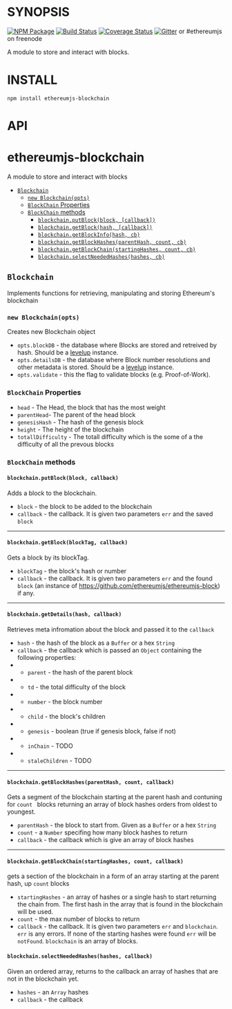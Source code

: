 # SYNOPSIS
[![NPM Package](https://img.shields.io/npm/v/ethereumjs-blockchain.svg?style=flat-square)](https://www.npmjs.org/package/ethereumjs-blockchain)
[![Build Status](https://img.shields.io/travis/ethereumjs/ethereumjs-blockchain.svg?branch=master&style=flat-square)](https://travis-ci.org/ethereumjs/ethereumjs-blockchain)
[![Coverage Status](https://img.shields.io/coveralls/ethereumjs/ethereumjs-blockchain.svg?style=flat-square)](https://coveralls.io/r/ethereumjs/ethereumjs-blockchain)
[![Gitter](https://badges.gitter.im/Join%20Chat.svg)](https://gitter.im/ethereum/ethereumjs-lib?utm_source=badge&utm_medium=badge&utm_campaign=pr-badge) or #ethereumjs on freenode

A module to store and interact with blocks.

# INSTALL
`npm install ethereumjs-blockchain`

# API

# ethereumjs-blockchain
A module to store and interact with blocks

- [`Blockchain`](#blockchain)
    - [`new Blockchain(opts)`](#new-blockchainblockdb-detailsdb)
    - [`BlockChain` Properties](#blockchain-properties)
    - [`BlockChain` methods](#blockchain-methods)
        - [`blockchain.putBlock(block, [callback])`](#blockchainputblockblock-callback)
        - [`blockchain.getBlock(hash, [callback])`](#blockchaingetblockhash-callback)
        - [`blockchain.getBlockInfo(hash, cb)`](#blockchaingetblockinfohash-cb)
        - [`blockchain.getBlockHashes(parentHash, count, cb)`](#blockchaingetblockhashesparenthash-count-cb)
        - [`blockchain.getBlockChain(startingHashes, count, cb)`](#blockchaingetblockhashesparenthash-count-cb)
        - [`blockchain.selectNeededHashes(hashes, cb)`](#blockchainselectneededhasheshashes-cb)

## `Blockchain`
Implements functions for retrieving, manipulating and storing Ethereum's blockchain

### `new Blockchain(opts)`
Creates new Blockchain object 
- `opts.blockDB` - the database where Blocks are stored and retreived by hash. Should be a [levelup](https://github.com/rvagg/node-levelup) instance.
- `opts.detailsDB` - the database where Block number resolutions and other metadata is stored. Should be a [levelup](https://github.com/rvagg/node-levelup) instance.
- `opts.validate` - this the flag to validate blocks (e.g. Proof-of-Work).

### `BlockChain` Properties
- `head` - The Head, the block that has the most weight
- `parentHead`- The parent of the head block
- `genesisHash` - The hash of the genesis block
- `height` - The height of the blockchain
- `totallDifficulty` - The totall difficulty which is the some of a the difficulty of all the prevous blocks

### `BlockChain` methods

#### `blockchain.putBlock(block, callback)`
Adds a block to the blockchain.
- `block` - the block to be added to the blockchain
- `callback` - the callback. It is given two parameters `err` and the saved `block`

--------------------------------------------------------

#### `blockchain.getBlock(blockTag, callback)`
Gets a block by its blockTag.
- `blockTag`  - the block's hash or number
- `callback` - the callback. It is given two parameters `err` and the found `block` (an instance of https://github.com/ethereumjs/ethereumjs-block) if any. 

--------------------------------------------------------

#### `blockchain.getDetails(hash, callback)`
Retrieves meta infromation about the block and passed it to the `callback`
- `hash` - the hash of the block as a `Buffer` or a hex `String`
- `callback` - the callback which is passed an `Object` containing the following properties:
- * `parent` - the hash of the parent block
- * `td` - the total difficulty of the block
- * `number` - the block number
- * `child` - the block's children
- * `genesis` - boolean (true if genesis block, false if not)
- * `inChain` - TODO
- * `staleChildren` - TODO

--------------------------------------------------------

#### `blockchain.getBlockHashes(parentHash, count, callback)`
Gets a segment of the blockchain starting at the parent hash and contuning for `count ` blocks returning an array of block hashes orders from oldest to youngest.
- `parentHash` - the block to start from. Given as a `Buffer` or a hex `String`
- `count` - a `Number` specifing how many block hashes to return
- `callback` - the callback which is give an array of block hashes

--------------------------------------------------------


#### `blockchain.getBlockChain(startingHashes, count, callback)`
gets a section of the blockchain in a form of an array starting at the parent hash, up `count` blocks
- `startingHashes` - an array of hashes or a single hash to start returning the chain from. The first hash in the array that is found in the blockchain will be used. 
- `count` - the max number of blocks to return
- `callback` - the callback. It is given two parameters `err` and `blockchain`. `err` is any errors. If none of the starting hashes were found `err` will be `notFound`. `blockchain` is an array of blocks.

#### `blockchain.selectNeededHashes(hashes, callback)`
Given an ordered array, returns to the callback an array of hashes that are not in the blockchain yet.
- `hashes` - an `Array` hashes
- `callback` - the callback

